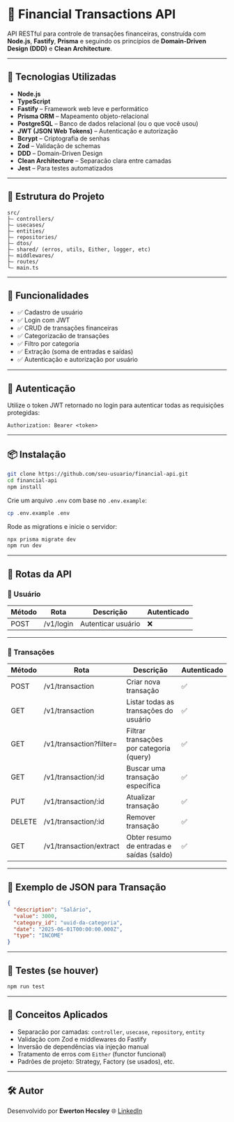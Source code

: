# 💸 Financial Transactions API

API RESTful para controle de transações financeiras, construída com **Node.js**, **Fastify**, **Prisma** e seguindo os princípios de **Domain-Driven Design (DDD)** e **Clean Architecture**.

---

## 🚀 Tecnologias Utilizadas

* **Node.js**
* **TypeScript**
* **Fastify** – Framework web leve e performático
* **Prisma ORM** – Mapeamento objeto-relacional
* **PostgreSQL** – Banco de dados relacional (ou o que você usou)
* **JWT (JSON Web Tokens)** – Autenticação e autorização
* **Bcrypt** – Criptografia de senhas
* **Zod** – Validação de schemas
* **DDD** – Domain-Driven Design
* **Clean Architecture** – Separacão clara entre camadas
* **Jest** – Para testes automatizados

---

## 📁 Estrutura do Projeto

```
src/
├— controllers/
├— usecases/
├— entities/
├— repositories/
├— dtos/
├— shared/ (erros, utils, Either, logger, etc)
├— middlewares/
├— routes/
└— main.ts
```

---

## 📌 Funcionalidades

* ✅ Cadastro de usuário
* ✅ Login com JWT
* ✅ CRUD de transações financeiras
* ✅ Categorizacão de transações
* ✅ Filtro por categoria
* ✅ Extração (soma de entradas e saídas)
* ✅ Autenticação e autorização por usuário

---

## 🔐 Autenticação

Utilize o token JWT retornado no login para autenticar todas as requisições protegidas:

```http
Authorization: Bearer <token>
```

---

## 📦 Instalação

```bash
git clone https://github.com/seu-usuario/financial-api.git
cd financial-api
npm install
```

Crie um arquivo `.env` com base no `.env.example`:

```bash
cp .env.example .env
```

Rode as migrations e inicie o servidor:

```bash
npx prisma migrate dev
npm run dev
```

---

## 📩 Rotas da API

### 🧑 Usuário

| Método | Rota         | Descrição              | Autenticado |
| ------ | ------------ | ---------------------- | ----------- |
| POST   | /v1/login    | Autenticar usuário     | ❌           |

---

### 💸 Transações

| Método | Rota                    | Descrição                                 | Autenticado |
| ------ | ----------------------- | ----------------------------------------- | ----------- |
| POST   | /v1/transaction         | Criar nova transação                      | ✅           |
| GET    | /v1/transaction         | Listar todas as transações do usuário     | ✅           |
| GET    | /v1/transaction?filter= | Filtrar transações por categoria (query)  | ✅           |
| GET    | /v1/transaction/\:id    | Buscar uma transação específica           | ✅           |
| PUT    | /v1/transaction/\:id    | Atualizar transação                       | ✅           |
| DELETE | /v1/transaction/\:id    | Remover transação                         | ✅           |
| GET    | /v1/transaction/extract | Obter resumo de entradas e saídas (saldo) | ✅           |

---

## 📌 Exemplo de JSON para Transação

```json
{
  "description": "Salário",
  "value": 3000,
  "category_id": "uuid-da-categoria",
  "date": "2025-06-01T00:00:00.000Z",
  "type": "INCOME"
}
```

---

## 🧪 Testes (se houver)

```bash
npm run test
```

---

## 🧠 Conceitos Aplicados

* Separacão por camadas: `controller`, `usecase`, `repository`, `entity`
* Validação com Zod e middlewares do Fastify
* Inversão de dependências via injeção manual
* Tratamento de erros com `Either` (functor funcional)
* Padrões de projeto: Strategy, Factory (se usados), etc.

---

## 🛠️ Autor

Desenvolvido por **Ewerton Hecsley**
🌐 [LinkedIn](https://www.linkedin.com/in/ewerton-hecsley-8a613992/)
